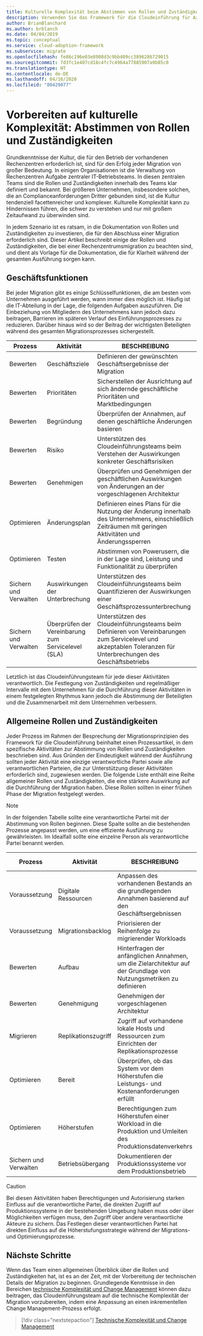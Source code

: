 ```yaml
---
title: Kulturelle Komplexität beim Abstimmen von Rollen und Zuständigkeiten
description: Verwenden Sie das Framework für die Cloudeinführung für Azure, um sich auf die kulturelle Komplexität vorzubereiten, indem Sie Rollen und Zuständigkeiten so abstimmen, dass während des Migrationsprozesses die Eindeutigkeit sichergestellt ist.
author: BrianBlanchard
ms.author: brblanch
ms.date: 04/04/2019
ms.topic: conceptual
ms.service: cloud-adoption-framework
ms.subservice: migrate
ms.openlocfilehash: fe86c196e03e8908d3c9bb409cc3896286729015
ms.sourcegitcommit: 7d3fc1e407cd18c4fc7c4964a77885907a9b85c0
ms.translationtype: HT
ms.contentlocale: de-DE
ms.lasthandoff: 04/16/2020
ms.locfileid: "80429077"
---
```

# <a name="prepare-for-cultural-complexity-aligning-roles-and-responsibilities"></a>Vorbereiten auf kulturelle Komplexität: Abstimmen von Rollen und Zuständigkeiten

Grundkenntnisse der Kultur, die für den Betrieb der vorhandenen Rechenzentren erforderlich ist, sind für den Erfolg jeder Migration von großer Bedeutung. In einigen Organisationen ist die Verwaltung von Rechenzentren Aufgabe zentraler IT-Betriebsteams. In diesen zentralen Teams sind die Rollen und Zuständigkeiten innerhalb des Teams klar definiert und bekannt. Bei größeren Unternehmen, insbesondere solchen, die an Complianceanforderungen Dritter gebunden sind, ist die Kultur tendenziell facettenreicher und komplexer. Kulturelle Komplexität kann zu Hindernissen führen, die schwer zu verstehen und nur mit großem Zeitaufwand zu überwinden sind.

In jedem Szenario ist es ratsam, in die Dokumentation von Rollen und Zuständigkeiten zu investieren, die für den Abschluss einer Migration erforderlich sind. Dieser Artikel beschreibt einige der Rollen und Zuständigkeiten, die bei einer Rechenzentrumsmigration zu beachten sind, und dient als Vorlage für die Dokumentation, die für Klarheit während der gesamten Ausführung sorgen kann.

## <a name="business-functions"></a>Geschäftsfunktionen

Bei jeder Migration gibt es einige Schlüsselfunktionen, die am besten vom Unternehmen ausgeführt werden, wann immer dies möglich ist. Häufig ist die IT-Abteilung in der Lage, die folgenden Aufgaben auszuführen. Die Einbeziehung von Mitgliedern des Unternehmens kann jedoch dazu beitragen, Barrieren im späteren Verlauf des Einführungsprozesses zu reduzieren. Darüber hinaus wird so der Beitrag der wichtigsten Beteiligten während des gesamten Migrationsprozesses sichergestellt.

| Prozess | Aktivität | BESCHREIBUNG |
|---------|---------|---------|
| Bewerten | Geschäftsziele | Definieren der gewünschten Geschäftsergebnisse der Migration |
| Bewerten | Prioritäten | Sicherstellen der Ausrichtung auf sich ändernde geschäftliche Prioritäten und Marktbedingungen |
| Bewerten | Begründung | Überprüfen der Annahmen, auf denen geschäftliche Änderungen basieren |
| Bewerten | Risiko | Unterstützen des Cloudeinführungsteams beim Verstehen der Auswirkungen konkreter Geschäftsrisiken |
| Bewerten | Genehmigen | Überprüfen und Genehmigen der geschäftlichen Auswirkungen von Änderungen an der vorgeschlagenen Architektur |
| Optimieren | Änderungsplan | Definieren eines Plans für die Nutzung der Änderung innerhalb des Unternehmens, einschließlich Zeiträumen mit geringen Aktivitäten und Änderungssperren |
| Optimieren | Testen | Abstimmen von Powerusern, die in der Lage sind, Leistung und Funktionalität zu überprüfen |
| Sichern und Verwalten | Auswirkungen der Unterbrechung | Unterstützen des Cloudeinführungsteams beim Quantifizieren der Auswirkungen einer Geschäftsprozessunterbrechung |
| Sichern und Verwalten | Überprüfen der Vereinbarung zum Servicelevel (SLA) | Unterstützen des Cloudeinführungsteams beim Definieren von Vereinbarungen zum Servicelevel und akzeptablen Toleranzen für Unterbrechungen des Geschäftsbetriebs |

Letztlich ist das Cloudeinführungsteam für jede dieser Aktivitäten verantwortlich. Die Festlegung von Zuständigkeiten und regelmäßiger Intervalle mit dem Unternehmen für die Durchführung dieser Aktivitäten in einem festgelegten Rhythmus kann jedoch die Abstimmung der Beteiligten und die Zusammenarbeit mit dem Unternehmen verbessern.

## <a name="common-roles-and-responsibilities"></a>Allgemeine Rollen und Zuständigkeiten

Jeder Prozess im Rahmen der Besprechung der Migrationsprinzipien des Framework für die Cloudeinführung beinhaltet einen Prozessartikel, in dem spezifische Aktivitäten zur Abstimmung von Rollen und Zuständigkeiten beschrieben sind. Aus Gründen der Eindeutigkeit während der Ausführung sollten jeder Aktivität eine einzige verantwortliche Partei sowie alle verantwortlichen Parteien, die zur Unterstützung dieser Aktivitäten erforderlich sind, zugewiesen werden. Die folgende Liste enthält eine Reihe allgemeiner Rollen und Zuständigkeiten, die eine stärkere Auswirkung auf die Durchführung der Migration haben. Diese Rollen sollten in einer frühen Phase der Migration festgelegt werden.

> [!NOTE]
> In der folgenden Tabelle sollte eine verantwortliche Partei mit der Abstimmung von Rollen beginnen. Diese Spalte sollte an die bestehenden Prozesse angepasst werden, um eine effiziente Ausführung zu gewährleisten. Im Idealfall sollte eine einzelne Person als verantwortliche Partei benannt werden.

| Prozess | Aktivität | BESCHREIBUNG | Verantwortliche Partei |
|---------|---------|---------|---------|
| Voraussetzung | Digitale Ressourcen | Anpassen des vorhandenen Bestands an die grundlegenden Annahmen basierend auf den Geschäftsergebnissen | Cloudstrategieteam |
| Voraussetzung | Migrationsbacklog | Priorisieren der Reihenfolge zu migrierender Workloads | Cloudstrategieteam |
| Bewerten | Aufbau | Hinterfragen der anfänglichen Annahmen, um die Zielarchitektur auf der Grundlage von Nutzungsmetriken zu definieren | Cloudeinführungsteam |
| Bewerten | Genehmigung | Genehmigen der vorgeschlagenen Architektur | Cloudstrategieteam |
| Migrieren | Replikationszugriff | Zugriff auf vorhandene lokale Hosts und Ressourcen zum Einrichten der Replikationsprozesse | Cloudeinführungsteam |
| Optimieren | Bereit | Überprüfen, ob das System vor dem Höherstufen die Leistungs- und Kostenanforderungen erfüllt | Cloudeinführungsteam |
| Optimieren | Höherstufen | Berechtigungen zum Höherstufen einer Workload in die Produktion und Umleiten des Produktionsdatenverkehrs | Cloudeinführungsteam |
| Sichern und Verwalten | Betriebsübergang | Dokumentieren der Produktionssysteme vor dem Produktionsbetrieb | Cloudeinführungsteam |

> [!CAUTION]
> Bei diesen Aktivitäten haben Berechtigungen und Autorisierung starken Einfluss auf die verantwortliche Partei, die direkten Zugriff auf Produktionssysteme in der bestehenden Umgebung haben muss oder über Möglichkeiten verfügen muss, den Zugriff über andere verantwortliche Akteure zu sichern. Das Festlegen dieser verantwortlichen Partei hat direkten Einfluss auf die Höherstufungsstrategie während der Migrations- und Optimierungsprozesse.

## <a name="next-steps"></a>Nächste Schritte

Wenn das Team einen allgemeinen Überblick über die Rollen und Zuständigkeiten hat, ist es an der Zeit, mit der Vorbereitung der technischen Details der Migration zu beginnen. Grundlegende Kenntnisse in den Bereichen [technische Komplexität und Change Management](./technical-complexity.md) können dazu beitragen, das Cloudeinführungsteam auf die technische Komplexität der Migration vorzubereiten, indem eine Anpassung an einen inkrementellen Change Management-Prozess erfolgt.

> [!div class="nextstepaction"]
> [Technische Komplexität und Change Management](./technical-complexity.md)
